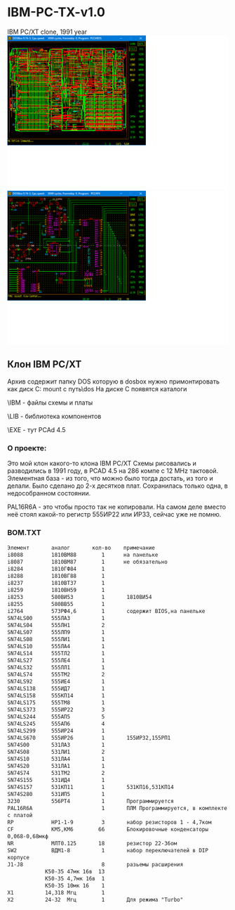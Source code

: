 # IBM-PC-TX-v1.0
IBM PC/XT clone, 1991 year
![](brd.png)
![](sch.png)


## Клон IBM PC/XT
Архив содержит папку DOS которую в dosbox нужно примонтировать как диск С:
mount c путь\dos
На диске C появятся каталоги

\IBM - файлы схемы и платы

\LIB - библиотека компонентов

\EXE - тут PCAd 4.5

### О проекте:
Это мой клон какого-то клона IBM PC/XT
Схемы рисовались и разводились в 1991 году, в PCAD 4.5 на 286 компе с 12 MHz тактовой.
Элементная база - из того, что можно было тогда достать, из того и делали.
Было сделано до 2-х десятков плат. Сохранилась только одна, в недособранном состоянии.

PAL16R6A - это чтобы просто так не копировали. На самом деле вместо неё стоял какой-то регистр 555ИР22 или ИР33, сейчас уже не помню. 

### BOM.TXT
```
Элемент       аналог       кол-во    примечание
i8088         1810ВМ88        1      на панельке
i8087         1810BM87        1      не обязательно
i8284         1810ГФ84        1
i8288         1810ВГ88        1
i8237         1810ВТ37        1
i8259         1810ВН59        1
i8253         580ВИ53         1       1810ВИ54
i8255         580ВВ55         1
i2764         573РФ4,6        1       содержит BIOS,на панельке
SN74LS00      555ЛА3          1
SN74LS04      555ЛН1          2
SN74LS07      555ЛП9          1
SN74LS08      555ЛИ1          1
SN74LS10      555ЛА4          1
SN74LS14      555ТЛ2          1
SN74LS27      555ЛЕ4          1
SN74LS32      555ЛЛ1          1
SN74LS74      555ТМ2          2
SN74LS92      555ИЕ4          1
SN74LS138     555ИД7          1
SN74LS158     555КП14         1
SN74LS175     555ТМ8          1
SN74LS373     555ИР22         3
SN74LS244     555АП5          5
SN74LS245     555АП6          4
SN74LS299     555ИР24         1
SN74LS670     555ИР26         1       155ИР32,155РП1
SN74S00       531ЛА3          1
SN74S08       531ЛИ1          2
SN74S10       531ЛА4          1
SN74S20       531ЛА1          1
SN74S74       531ТМ2          2
SN74S155      531ИД4          1
SN74S157      531КП11         1       531КП16,531КП14
SN74S280      531ИП5          1
3230          556РТ4          1       Программируется
PAL16R6A                      1       ПЛМ Программируется, в комплекте с платой
RP            НР1-1-9         3       набор резисторов 1 - 4,7ком
CF            КМ5,КМ6        66       Блокировочные конденсаторы 0,068-0,68мкф
NR            МЛТ0.125       18       резистор 22-36ом
SW2           ВДМ1-8          1       набор переключателей в DIP корпусе
J1-J8                         8       разьемы расширения
            К50-35 47мк 16в  13
            К50-35 4,7мк 16в  1
            К50-35 10мк 16    1
X1          14,318 Мгц        1
X2          24-32  Мгц        1       Для режима "Turbo"
```

